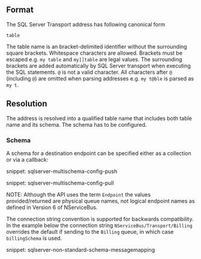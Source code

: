 ## Format

The SQL Server Transport address has following canonical form

```
table
```

The table name is an bracket-delimited identifier without the surrounding square brackets. Whitespace characters are allowed. Brackets must be escaped e.g. `my table` and `my]]table` are legal values. The surrounding brackets are added automatically by SQL Server transport when executing the SQL statements. `@` is not a valid character. All characters after `@` (including `@`) are omitted when parsing addresses e.g. `my t@ble` is parsed as `my t`.


## Resolution

The address is resolved into a qualified table name that includes both table name and its schema. The schema has to be configured.


### Schema

A schema for a destination endpoint can be specified either as a collection or via a callback:

snippet: sqlserver-multischema-config-push

snippet: sqlserver-multischema-config-pull

NOTE: Although the API uses the term `Endpoint` the values provided/returned are physical queue names, not logical endpoint names as defined in Version 6 of NServiceBus.

The connection string convention is supported for backwards compatibility. In the example below the connection string `NServiceBus/Transport/Billing` overrides the default if sending to the `Billing` queue, in which case `billingSchema` is used.

snippet: sqlserver-non-standard-schema-messagemapping

